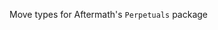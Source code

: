 <!-- cargo-rdme start -->

Move types for Aftermath's `Perpetuals` package

<!-- cargo-rdme end -->
